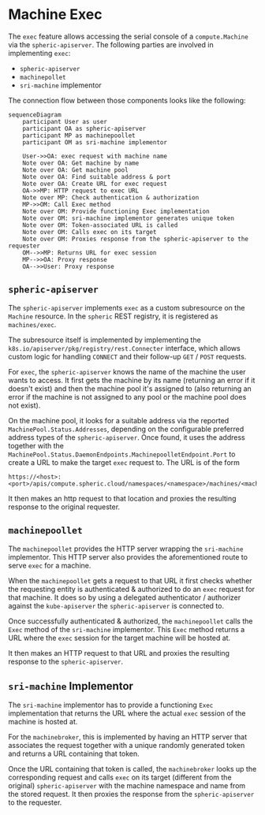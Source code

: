 # Machine Exec

The `exec` feature allows accessing the serial console of a
`compute.Machine` via the `spheric-apiserver`.
The following parties are involved in implementing `exec`:

* `spheric-apiserver`
* `machinepollet`
* `sri-machine` implementor

The connection flow between those components looks like the following:

```mermaid
sequenceDiagram
    participant User as user
    participant OA as spheric-apiserver
    participant MP as machinepoollet
    participant OM as sri-machine implementor

    User->>OA: exec request with machine name
    Note over OA: Get machine by name
    Note over OA: Get machine pool
    Note over OA: Find suitable address & port
    Note over OA: Create URL for exec request
    OA->>MP: HTTP request to exec URL
    Note over MP: Check authentication & authorization
    MP->>OM: Call Exec method
    Note over OM: Provide functioning Exec implementation
    Note over OM: sri-machine implementor generates unique token
    Note over OM: Token-associated URL is called
    Note over OM: Calls exec on its target
    Note over OM: Proxies response from the spheric-apiserver to the requester
    OM-->>MP: Returns URL for exec session
    MP-->>OA: Proxy response
    OA-->>User: Proxy response
```

## `spheric-apiserver`

The `spheric-apiserver` implements `exec` as a custom subresource
on the `Machine` resource. In the `spheric` REST registry,
it is registered as `machines/exec`.

The subresource itself is implemented by implementing the
`k8s.io/apiserver/pkg/registry/rest.Connecter` interface, which
allows custom logic for handling `CONNECT` and their follow-up
`GET` / `POST` requests.

For `exec`, the `spheric-apiserver` knows the name of the machine
the user wants to access. It first gets the machine by its name
(returning an error if it doesn't exist) and then the machine pool
it's assigned to (also returning an error if the machine is
not assigned to any pool or the machine pool does not exist).

On the machine pool, it looks for a suitable address via the reported
`MachinePool.Status.Addresses`, depending on the configurable preferred
address types of the `spheric-apiserver`. Once found, it uses the
address together with the
`MachinePool.Status.DaemonEndpoints.MachinepoolletEndpoint.Port` to
create a URL to make the target `exec` request to. The URL is of the
form

```
https://<host>:<port>/apis/compute.spheric.cloud/namespaces/<namespace>/machines/<machine/exec
```

It then makes an http request to that location and proxies the
resulting response to the original requester.

## `machinepoollet`

The `machinepoollet` provides the HTTP server wrapping the
`sri-machine` implementor. This HTTP server also provides the
aforementioned route to serve `exec` for a machine.

When the `machinepoollet` gets a request to that URL it first
checks whether the requesting entity is authenticated & authorized
to do an `exec` request for that machine. It does so by using a
delegated authenticator / authorizer against the `kube-apiserver`
the `spheric-apiserver` is connected to.

Once successfully authenticated & authorized, the `machinepoollet`
calls the `Exec` method of the `sri-machine` implementor. This
`Exec` method returns a URL where the `exec` session for the target
machine will be hosted at.

It then makes an HTTP request to that URL and proxies the resulting
response to the `spheric-apiserver`.

## `sri-machine` Implementor

The `sri-machine` implementor has to provide a functioning `Exec`
implementation that returns the URL where the actual `exec` session
of the machine is hosted at.

For the `machinebroker`, this is implemented by having an HTTP
server that associates the request together with a unique randomly
generated token and returns a URL containing that token.

Once the URL containing that token is called, the `machinebroker`
looks up the corresponding request and calls `exec` on its target
(different from the original) `spheric-apiserver` with the machine
namespace and name from the stored request. It then proxies the
response from the `spheric-apiserver` to the requester.
